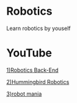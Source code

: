 # Robotics 
Learn robotics by youself
# YouTube
[1)Robotics Back-End](https://www.youtube.com/@RoboticsBackEnd)

[2)Hummingbird Robotics](https://www.youtube.com/@hummingbird19/videos)

[3)robot mania](https://www.youtube.com/@robotmania8896/videos)
